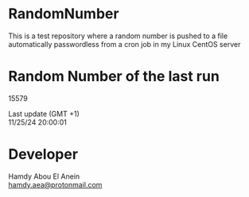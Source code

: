 # RandomNumber    
This is a test repository where a random number is pushed to a file automatically passwordless from a cron job in my Linux CentOS server    
# Random Number of the last run   
15579
      
Last update (GMT +1)    
11/25/24 20:00:01
# Developer    
Hamdy Abou El Anein   
hamdy.aea@protonmail.com
